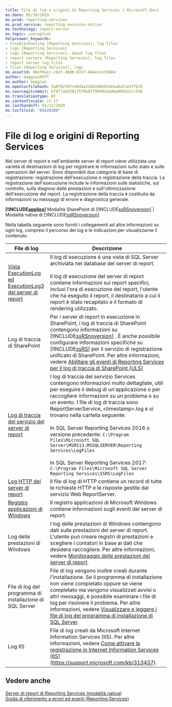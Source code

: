 ```yaml
---
title: File di log e origini di Reporting Services | Microsoft Docs
ms.date: 05/10/2019
ms.prod: reporting-services
ms.prod_service: reporting-services-native
ms.technology: report-server
ms.topic: conceptual
helpviewer_keywords:
- troubleshooting [Reporting Services], log files
- logs [Reporting Services]
- logs [Reporting Services], about log files
- report servers [Reporting Services], log files
- report server log files
- files [Reporting Services], logs
ms.assetid: 80ef0acc-cbef-49d0-87e7-844e3ce19604
author: maggiesMSFT
ms.author: maggies
ms.openlocfilehash: 5a0f6270fc40d4a22db2d8b03deba8a53e57fbf6
ms.sourcegitcommit: b78f7ab9281f570b87f96991ebd9a095812cc546
ms.translationtype: HT
ms.contentlocale: it-IT
ms.lasthandoff: 01/31/2020
ms.locfileid: "65620308"
---
```

# <a name="reporting-services-log-files-and-sources"></a>File di log e origini di Reporting Services
  Nel server di report e nell'ambiente server di report viene utilizzata una varietà di destinazioni di log per registrare le informazioni sullo stato e sulle operazioni del server. Sono disponibili due categorie di base di registrazione: registrazione dell'esecuzione e registrazione della traccia. La registrazione dell'esecuzione include le informazioni sulle statistiche, sul controllo, sulla diagnosi delle prestazioni e sull'ottimizzazione dell'esecuzione del report. La registrazione della traccia è costituita da informazioni su messaggi di errore e diagnostica generale.  
  
 **[!INCLUDE[applies](../../includes/applies-md.md)]**  Modalità SharePoint di [!INCLUDE[ssRSnoversion](../../includes/ssrsnoversion-md.md)] | Modalità nativa di [!INCLUDE[ssRSnoversion](../../includes/ssrsnoversion-md.md)]  
  
 Nella tabella seguente sono forniti i collegamenti ad altre informazioni su ogni log, compresi il percorso del log e le indicazioni per visualizzarne il contenuto.  
  
|File di log|Descrizione|  
|---------|-----------------|  
|[Vista ExecutionLog ed ExecutionLog3 del server di report](../../reporting-services/report-server/report-server-executionlog-and-the-executionlog3-view.md)|Il log di esecuzione è una vista di SQL Server archiviata nel database del server di report.<br /><br /> Il log di esecuzione del server di report contiene informazioni sui report specifici, inclusi l'ora di esecuzione del report, l'utente che ha eseguito il report, il destinatario a cui il report è stato recapitato e il formato di rendering utilizzato.|  
|Log di traccia di SharePoint|Per i server di report in esecuzione in SharePoint, i log di traccia di SharePoint contengono informazioni su [!INCLUDE[ssRSnoversion](../../includes/ssrsnoversion-md.md)] . È anche possibile configurare informazioni specifiche su [!INCLUDE[ssRS](../../includes/ssrs.md)] per il servizio di registrazione unificato di SharePoint. Per altre informazioni, vedere [Abilitare gli eventi di Reporting Services per il log di traccia di SharePoint &#40;ULS&#41;](../../reporting-services/report-server/turn-on-reporting-services-events-for-the-sharepoint-trace-log-uls.md)|  
|[Log di traccia del servizio del server di report](../../reporting-services/report-server/report-server-service-trace-log.md)|I log di traccia del servizio Services contengono informazioni molto dettagliate, utili per eseguire il debug di un'applicazione o per raccogliere informazioni su un problema o su un evento. I file di log di traccia sono ReportServerService_\<timestamp>.log e si trovano nella cartella seguente:<br /><br /> In SQL Server Reporting Services 2016 o versione precedente: `C:\Program Files\Microsoft SQL Server\MSRS13.MSSQLSERVER\Reporting Services\LogFiles`<br /><br /> In SQL Server Reporting Services 2017: `C:\Program Files\Microsoft SQL Server Reporting Services\SSRS\LogFiles`|  
|[Log HTTP del server di report](../../reporting-services/report-server/report-server-http-log.md)|Il file di log di HTTP contiene un record di tutte le richieste HTTP e le risposte gestite dal servizio Web ReportServer.|  
|[Registro applicazioni di Windows](../../reporting-services/report-server/windows-application-log.md)|Il registro applicazioni di Microsoft Windows contiene informazioni sugli eventi del server di report.|  
|Log delle prestazioni di Windows|I log delle prestazioni di Windows contengono dati sulle prestazioni del server di report. L'utente può creare registri di prestazioni e scegliere i contatori in base ai dati che desidera raccogliere. Per altre informazioni, vedere [Monitoraggio delle prestazioni del server di report](../../reporting-services/report-server/monitoring-report-server-performance.md).|  
|File di log del programma di installazione di SQL Server|File di log vengono inoltre creati durante l'installazione. Se il programma di installazione non viene completato oppure se viene completato ma vengono visualizzati avvisi o altri messaggi, è possibile esaminare i file di log per risolvere il problema. Per altre informazioni, vedere [Visualizzare e leggere i file di log del programma di installazione di SQL Server](../../database-engine/install-windows/view-and-read-sql-server-setup-log-files.md).|  
|Log IIS|File di log creati da Microsoft Internet Information Services (IIS). Per altre informazioni, vedere [Come attivare la registrazione in Internet Information Services (IIS)](https://support.microsoft.com/kb/313437) (https://support.microsoft.com/kb/313437).|  
  
## <a name="see-also"></a>Vedere anche  
 [Server di report di Reporting Services &#40;modalità nativa&#41;](../../reporting-services/report-server/reporting-services-report-server-native-mode.md)   
 [Guida di riferimento a errori ed eventi &#40;Reporting Services&#41;](../../reporting-services/troubleshooting/errors-and-events-reference-reporting-services.md)  
  
  
